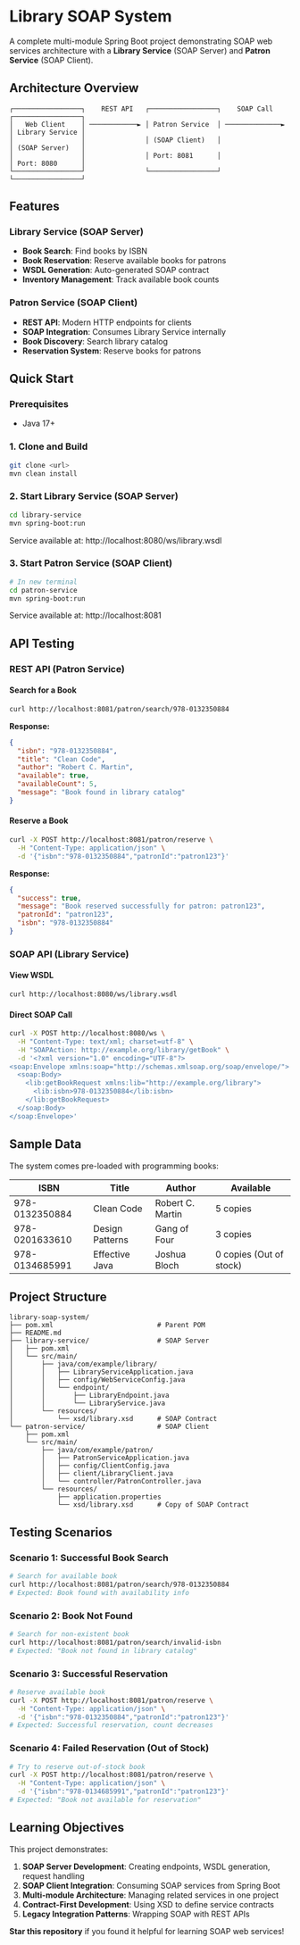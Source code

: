 # Library SOAP System

A complete multi-module Spring Boot project demonstrating SOAP web services architecture with a **Library Service** (SOAP Server) and **Patron Service** (SOAP Client).

## Architecture Overview

```
┌─────────────────┐    REST API   ┌─────────────────┐    SOAP Call    ┌─────────────────┐
│   Web Client    │ ────────────► │ Patron Service  │ ──────────────► │ Library Service │
│                 │               │ (SOAP Client)   │                 │ (SOAP Server)   │
│                 │               │ Port: 8081      │                 │ Port: 8080      │
└─────────────────┘               └─────────────────┘                 └─────────────────┘
```

## Features

### Library Service (SOAP Server)
- **Book Search**: Find books by ISBN
- **Book Reservation**: Reserve available books for patrons
- **WSDL Generation**: Auto-generated SOAP contract
- **Inventory Management**: Track available book counts

### Patron Service (SOAP Client)
- **REST API**: Modern HTTP endpoints for clients
- **SOAP Integration**: Consumes Library Service internally
- **Book Discovery**: Search library catalog
- **Reservation System**: Reserve books for patrons

## Quick Start

### Prerequisites
- Java 17+

### 1. Clone and Build
```bash
git clone <url>
mvn clean install
```

### 2. Start Library Service (SOAP Server)
```bash
cd library-service
mvn spring-boot:run
```
Service available at: http://localhost:8080/ws/library.wsdl

### 3. Start Patron Service (SOAP Client)
```bash
# In new terminal
cd patron-service  
mvn spring-boot:run
``` 
Service available at: http://localhost:8081

## API Testing

### REST API (Patron Service)

#### Search for a Book
```bash
curl http://localhost:8081/patron/search/978-0132350884
```

**Response:**
```json
{
  "isbn": "978-0132350884",
  "title": "Clean Code",
  "author": "Robert C. Martin",
  "available": true,
  "availableCount": 5,
  "message": "Book found in library catalog"
}
```

#### Reserve a Book
```bash
curl -X POST http://localhost:8081/patron/reserve \
  -H "Content-Type: application/json" \
  -d '{"isbn":"978-0132350884","patronId":"patron123"}'
```

**Response:**
```json
{
  "success": true,
  "message": "Book reserved successfully for patron: patron123",
  "patronId": "patron123",
  "isbn": "978-0132350884"
}
```

### SOAP API (Library Service)

#### View WSDL
```bash
curl http://localhost:8080/ws/library.wsdl
```

#### Direct SOAP Call
```bash
curl -X POST http://localhost:8080/ws \
  -H "Content-Type: text/xml; charset=utf-8" \
  -H "SOAPAction: http://example.org/library/getBook" \
  -d '<?xml version="1.0" encoding="UTF-8"?>
<soap:Envelope xmlns:soap="http://schemas.xmlsoap.org/soap/envelope/">
  <soap:Body>
    <lib:getBookRequest xmlns:lib="http://example.org/library">
      <lib:isbn>978-0132350884</lib:isbn>
    </lib:getBookRequest>
  </soap:Body>
</soap:Envelope>'
```

## Sample Data

The system comes pre-loaded with programming books:

| ISBN | Title | Author | Available |
|------|-------|--------|-----------|
| 978-0132350884 | Clean Code | Robert C. Martin | 5 copies |
| 978-0201633610 | Design Patterns | Gang of Four | 3 copies |
| 978-0134685991 | Effective Java | Joshua Bloch | 0 copies (Out of stock) |

## Project Structure

```
library-soap-system/
├── pom.xml                          # Parent POM
├── README.md
├── library-service/                 # SOAP Server
│   ├── pom.xml
│   └── src/main/
│       ├── java/com/example/library/
│       │   ├── LibraryServiceApplication.java
│       │   ├── config/WebServiceConfig.java
│       │   └── endpoint/
│       │       ├── LibraryEndpoint.java
│       │       └── LibraryService.java
│       └── resources/
│           └── xsd/library.xsd      # SOAP Contract
└── patron-service/                  # SOAP Client
    ├── pom.xml
    └── src/main/
        ├── java/com/example/patron/
        │   ├── PatronServiceApplication.java
        │   ├── config/ClientConfig.java
        │   ├── client/LibraryClient.java
        │   └── controller/PatronController.java
        └── resources/
            ├── application.properties
            └── xsd/library.xsd      # Copy of SOAP Contract
```

## Testing Scenarios

### Scenario 1: Successful Book Search
```bash
# Search for available book
curl http://localhost:8081/patron/search/978-0132350884
# Expected: Book found with availability info
```

### Scenario 2: Book Not Found
```bash
# Search for non-existent book
curl http://localhost:8081/patron/search/invalid-isbn
# Expected: "Book not found in library catalog"
```

### Scenario 3: Successful Reservation
```bash
# Reserve available book
curl -X POST http://localhost:8081/patron/reserve \
  -H "Content-Type: application/json" \
  -d '{"isbn":"978-0132350884","patronId":"patron123"}'
# Expected: Successful reservation, count decreases
```

### Scenario 4: Failed Reservation (Out of Stock)
```bash
# Try to reserve out-of-stock book
curl -X POST http://localhost:8081/patron/reserve \
  -H "Content-Type: application/json" \
  -d '{"isbn":"978-0134685991","patronId":"patron123"}'
# Expected: "Book not available for reservation"
```
## Learning Objectives

This project demonstrates:

1. **SOAP Server Development**: Creating endpoints, WSDL generation, request handling
2. **SOAP Client Integration**: Consuming SOAP services from Spring Boot
3. **Multi-module Architecture**: Managing related services in one project
4. **Contract-First Development**: Using XSD to define service contracts
5. **Legacy Integration Patterns**: Wrapping SOAP with REST APIs

**Star this repository** if you found it helpful for learning SOAP web services!
